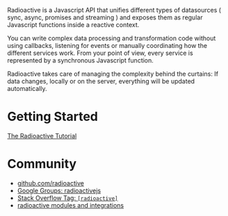 Radioactive is a Javascript API that unifies different types of datasources ( sync, async, promises and streaming ) and exposes them as regular Javascript functions inside a reactive context.

You can write complex data processing and transformation code without using callbacks, listening for events or manually coordinating how the different services work. From your point of view, every service is represented by a synchronous Javascript function.

Radioactive takes care of managing the complexity behind the curtains: If data changes, locally or on the server, everything will be updated automatically.

# Getting Started

[The Radioactive Tutorial](https://github.com/radioactive/radioactive/wiki/Radioactive-Tutorial)


# Community

* [github.com/radioactive](https://github.com/radioactive)
* [Google Groups: radioactivejs](https://groups.google.com/forum/#!forum/radioactivejs)
* [Stack Overflow Tag: `[radioactive]`]()
* [radioactive modules and integrations](https://github.com/radioactive/radioactive/wiki/Modules)



